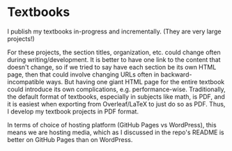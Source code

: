 # Textbooks

I publish my textbooks in-progress and incrementally. (They are very large projects!)

For these projects, the section titles, organization, etc. could change often during writing/development. It is better to have one link to the content that doesn't change, so if we tried to say have each section be its own HTML page, then that could involve changing URLs often in backward-incompatible ways. But having one giant HTML page for the entire textbook could introduce its own complications, e.g. performance-wise. Traditionally, the default format of textbooks, especially in subjects like math, is PDF, and it is easiest when exporting from Overleaf/LaTeX to just do so as PDF. Thus, I develop my textbook projects in PDF format.

In terms of choice of hosting platform (GitHub Pages vs WordPress), this means we are hosting media, which as I discussed in the repo's README is better on GitHub Pages than on WordPress.
